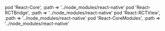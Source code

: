 pod 'React-Core', :path => '../node_modules/react-native'
pod 'React-RCTBridge', :path => '../node_modules/react-native'
pod 'React-RCTView', :path => '../node_modules/react-native'
pod 'React-CoreModules', :path => '../node_modules/react-native'
